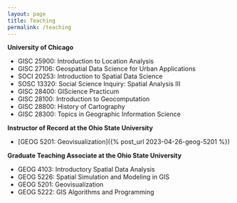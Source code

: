 ```yaml
---
layout: page
title: Teaching
permalink: /teaching
---
```


**University of Chicago**
- GISC 25900: Introduction to Location Analysis
- GISC 27106: Geospatial Data Science for Urban Applications
- SOCI 20253: Introduction to Spatial Data Science
- SOSC 13320: Social Science Inquiry: Spatial Analysis III
- GISC 28400: GIScience Practicum
- GISC 28100: Introduction to Geocomputation
- GISC 28800: History of Cartography
- GISC 28300: Topics in Geographic Information Science

**Instructor of Record at the Ohio State University**
- [GEOG 5201: Geovisualization]({% post_url 2023-04-26-geog-5201 %})

**Graduate Teaching Associate at the Ohio State University**
- GEOG 4103: Introductory Spatial Data Analysis
- GEOG 5226: Spatial Simulation and Modeling in GIS
- GEOG 5201: Geovisualization
- GEOG 5222: GIS Algorithms and Programming